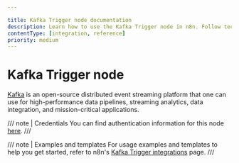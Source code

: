 ```yaml
---

title: Kafka Trigger node documentation
description: Learn how to use the Kafka Trigger node in n8n. Follow technical documentation to integrate Kafka Trigger node into your workflows.
contentType: [integration, reference]
priority: medium
---
```


# Kafka Trigger node

[Kafka](https://kafka.apache.org/) is an open-source distributed event streaming platform that one can use for high-performance data pipelines, streaming analytics, data integration, and mission-critical applications.

/// note | Credentials
You can find authentication information for this node [here](/integrations/builtin/credentials/kafka.md).
///

/// note | Examples and templates
For usage examples and templates to help you get started, refer to n8n's [Kafka Trigger integrations](https://n8n.io/integrations/kafka-trigger/) page.
///

